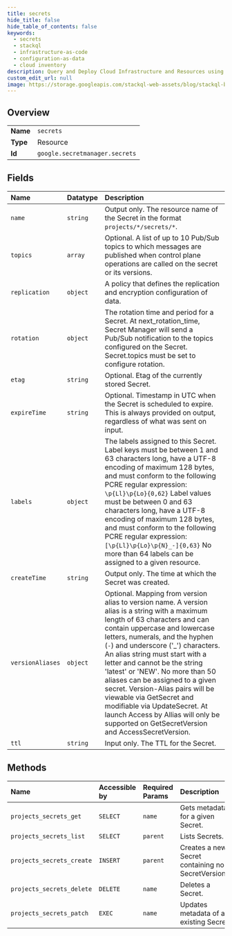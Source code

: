 ```yaml
---
title: secrets
hide_title: false
hide_table_of_contents: false
keywords:
  - secrets
  - stackql
  - infrastructure-as-code
  - configuration-as-data
  - cloud inventory
description: Query and Deploy Cloud Infrastructure and Resources using SQL
custom_edit_url: null
image: https://storage.googleapis.com/stackql-web-assets/blog/stackql-blog-post-featured-image.png
---
```

  
    

## Overview
<table><tbody>
<tr><td><b>Name</b></td><td><code>secrets</code></td></tr>
<tr><td><b>Type</b></td><td>Resource</td></tr>
<tr><td><b>Id</b></td><td><code>google.secretmanager.secrets</code></td></tr>
</tbody></table>

## Fields
| Name | Datatype | Description |
|:-----|:---------|:------------|
| `name` | `string` | Output only. The resource name of the Secret in the format `projects/*/secrets/*`. |
| `topics` | `array` | Optional. A list of up to 10 Pub/Sub topics to which messages are published when control plane operations are called on the secret or its versions. |
| `replication` | `object` | A policy that defines the replication and encryption configuration of data. |
| `rotation` | `object` | The rotation time and period for a Secret. At next_rotation_time, Secret Manager will send a Pub/Sub notification to the topics configured on the Secret. Secret.topics must be set to configure rotation. |
| `etag` | `string` | Optional. Etag of the currently stored Secret. |
| `expireTime` | `string` | Optional. Timestamp in UTC when the Secret is scheduled to expire. This is always provided on output, regardless of what was sent on input. |
| `labels` | `object` | The labels assigned to this Secret. Label keys must be between 1 and 63 characters long, have a UTF-8 encoding of maximum 128 bytes, and must conform to the following PCRE regular expression: `\p{Ll}\p{Lo}{0,62}` Label values must be between 0 and 63 characters long, have a UTF-8 encoding of maximum 128 bytes, and must conform to the following PCRE regular expression: `[\p{Ll}\p{Lo}\p{N}_-]{0,63}` No more than 64 labels can be assigned to a given resource. |
| `createTime` | `string` | Output only. The time at which the Secret was created. |
| `versionAliases` | `object` | Optional. Mapping from version alias to version name. A version alias is a string with a maximum length of 63 characters and can contain uppercase and lowercase letters, numerals, and the hyphen (`-`) and underscore ('_') characters. An alias string must start with a letter and cannot be the string 'latest' or 'NEW'. No more than 50 aliases can be assigned to a given secret. Version-Alias pairs will be viewable via GetSecret and modifiable via UpdateSecret. At launch Access by Allias will only be supported on GetSecretVersion and AccessSecretVersion. |
| `ttl` | `string` | Input only. The TTL for the Secret. |
## Methods
| Name | Accessible by | Required Params | Description |
|:-----|:--------------|:----------------|:------------|
| `projects_secrets_get` | `SELECT` | `name` | Gets metadata for a given Secret. |
| `projects_secrets_list` | `SELECT` | `parent` | Lists Secrets. |
| `projects_secrets_create` | `INSERT` | `parent` | Creates a new Secret containing no SecretVersions. |
| `projects_secrets_delete` | `DELETE` | `name` | Deletes a Secret. |
| `projects_secrets_patch` | `EXEC` | `name` | Updates metadata of an existing Secret. |

